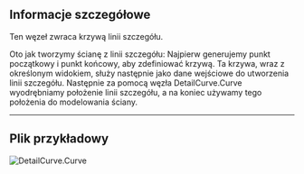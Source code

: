 ## Informacje szczegółowe
Ten węzeł zwraca krzywą linii szczegółu.

Oto jak tworzymy ścianę z linii szczegółu: Najpierw generujemy punkt początkowy i punkt końcowy, aby zdefiniować krzywą. Ta krzywa, wraz z określonym widokiem, służy następnie jako dane wejściowe do utworzenia linii szczegółu. Następnie za pomocą węzła DetailCurve.Curve wyodrębniamy położenie linii szczegółu, a na koniec używamy tego położenia do modelowania ściany.
___
## Plik przykładowy

![DetailCurve.Curve](./Revit.Elements.DetailCurve.Curve_img.jpg)
